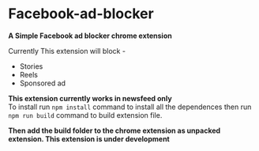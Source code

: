 # Facebook-ad-blocker
<strong>A Simple Facebook ad blocker chrome extension</strong>
<p>Currently This extension will block - </p>
<ul>
    <li>Stories</li>
    <li>Reels</li>
    <li>Sponsored ad</li>
</ul>
<strong>This extension currently works in newsfeed only</strong>
<div>To install run <code>npm install</code> command to install all the dependences then run <code>npm run build</code> command to build extension file. <p><b>Then add the build folder to the chrome extension as unpacked extension. This extension is under development</b></p></div>
